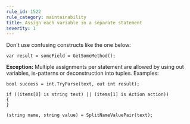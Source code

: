 ```yaml
---
rule_id: 1522
rule_category: maintainability
title: Assign each variable in a separate statement
severity: 1
---
```

Don't use confusing constructs like the one below:

	var result = someField = GetSomeMethod();

**Exception:** Multiple assignments per statement are allowed by using out variables, is-patterns or deconstruction into tuples. Examples:

	bool success = int.TryParse(text, out int result);

	if ((items[0] is string text) || (items[1] is Action action))
	{
	}

	(string name, string value) = SplitNameValuePair(text);
